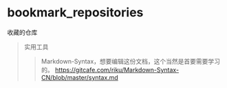 bookmark_repositories
=====================

收藏的仓库

>实用工具
>>Markdown-Syntax，想要编辑这份文档，这个当然是首要需要学习的。
https://gitcafe.com/riku/Markdown-Syntax-CN/blob/master/syntax.md
